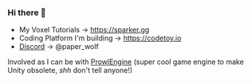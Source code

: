 ### Hi there 👋

<!--
**PaperPrototype/PaperPrototype** is a ✨ _special_ ✨ repository because its `README.md` (this file) appears on your GitHub profile.

Here are some ideas to get you started:

- 🔭 I’m currently working on ...
- 🌱 I’m currently learning ...
- 👯 I’m looking to collaborate on ...
- 🤔 I’m looking for help with ...
- 💬 Ask me about ...
- 📫 How to reach me: ...
- 😄 Pronouns: ...
- ⚡ Fun fact: ...
- [Books](https://gabrielgambetta.com/computer-graphics-from-scratch/) [on computer](https://gamemath.com/) [graphics](https://www.pbrt.org/) (ps: they are all free to read online)
-->

- My Voxel Tutorials -> https://sparker.gg
- Coding Platform I'm building -> https://codetoy.io
- [Discord](https://discord.gg/QhqTE4t2tR) -> @paper_wolf

Involved as I can be with [ProwlEngine](https://github.com/ProwlEngine/Prowl) (super cool game engine to make Unity obsolete, *shh* don't tell anyone!)
